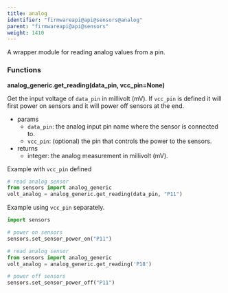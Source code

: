 ```yaml
---
title: analog
identifier: "firmwareapi@api@sensors@analog"
parent: "firmwareapi@api@sensors"
weight: 1410
---
```


A wrapper module for reading analog values from a pin.

### Functions

**analog_generic.get_reading(data_pin, vcc_pin=None)**

Get the input voltage of `data_pin` in millivolt (mV). If `vcc_pin` is defined it will first power on sensors and it will power off sensors at the end.

- params
  - `data_pin`: the analog input pin name where the sensor is connected to.
  - `vcc_pin`: (optional) the pin that controls the power to the sensors.
- returns
  - integer: the analog measurement in millivolt (mV).

Example with `vcc_pin` defined

```python
# read analog sensor
from sensors import analog_generic
volt_analog = analog_generic.get_reading(data_pin, "P11")
```

Example using `vcc_pin` separately.

```python
import sensors

# power on sensors
sensors.set_sensor_power_on("P11")

# read analog sensor
from sensors import analog_generic
volt_analog = analog_generic.get_reading('P18')

# power off sensors
sensors.set_sensor_power_off("P11")
```
